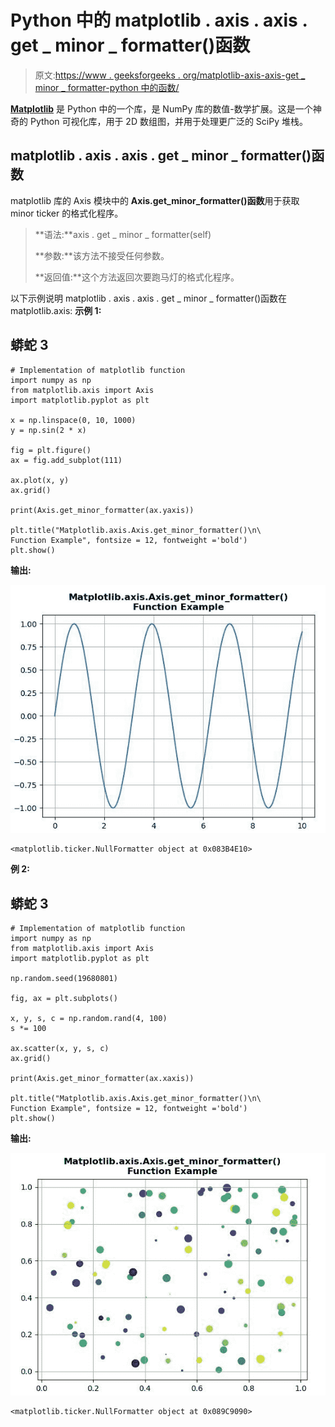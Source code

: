 # Python 中的 matplotlib . axis . axis . get _ minor _ formatter()函数

> 原文:[https://www . geeksforgeeks . org/matplotlib-axis-axis-get _ minor _ formatter-python 中的函数/](https://www.geeksforgeeks.org/matplotlib-axis-axis-get_minor_formatter-function-in-python/)

[**Matplotlib**](https://www.geeksforgeeks.org/python-introduction-matplotlib/) 是 Python 中的一个库，是 NumPy 库的数值-数学扩展。这是一个神奇的 Python 可视化库，用于 2D 数组图，并用于处理更广泛的 SciPy 堆栈。

## matplotlib . axis . axis . get _ minor _ formatter()函数

matplotlib 库的 Axis 模块中的 **Axis.get_minor_formatter()函数**用于获取 minor ticker 的格式化程序。

> **语法:**axis . get _ minor _ formatter(self)
> 
> **参数:**该方法不接受任何参数。
> 
> **返回值:**这个方法返回次要跑马灯的格式化程序。

以下示例说明 matplotlib . axis . axis . get _ minor _ formatter()函数在 matplotlib.axis:
**示例 1:**

## 蟒蛇 3

```
# Implementation of matplotlib function 
import numpy as np
from matplotlib.axis import Axis  
import matplotlib.pyplot as plt   

x = np.linspace(0, 10, 1000) 
y = np.sin(2 * x) 

fig = plt.figure() 
ax = fig.add_subplot(111) 

ax.plot(x, y)
ax.grid()

print(Axis.get_minor_formatter(ax.yaxis))

plt.title("Matplotlib.axis.Axis.get_minor_formatter()\n\
Function Example", fontsize = 12, fontweight ='bold') 
plt.show()
```

**输出:**

![](img/c89f6c5bebeb9390877a65ef9e29da7b.png)

```
<matplotlib.ticker.NullFormatter object at 0x083B4E10>

```

**例 2:**

## 蟒蛇 3

```
# Implementation of matplotlib function 
import numpy as np
from matplotlib.axis import Axis  
import matplotlib.pyplot as plt   

np.random.seed(19680801)  

fig, ax = plt.subplots()  

x, y, s, c = np.random.rand(4, 100)  
s *= 100

ax.scatter(x, y, s, c)
ax.grid()  

print(Axis.get_minor_formatter(ax.xaxis))

plt.title("Matplotlib.axis.Axis.get_minor_formatter()\n\
Function Example", fontsize = 12, fontweight ='bold') 
plt.show()
```

**输出:**

![](img/f5647bc7567c0e382e136b1a1b6a2d2a.png)

```
<matplotlib.ticker.NullFormatter object at 0x089C9090>

```